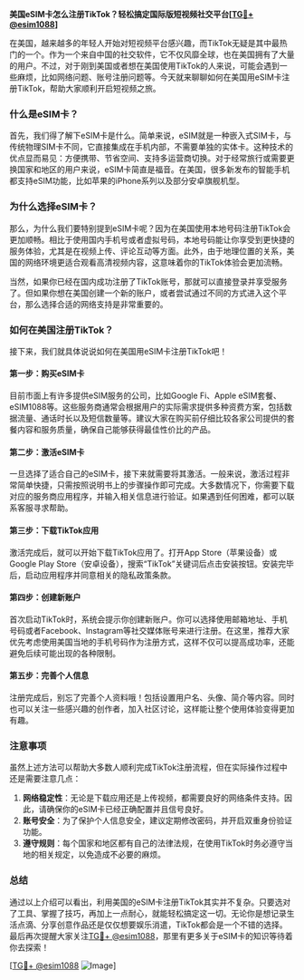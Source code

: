 **美国eSIM卡怎么注册TikTok？轻松搞定国际版短视频社交平台[[TG💪+ @esim1088](https://t.me/s/esim1088)]**

在美国，越来越多的年轻人开始对短视频平台感兴趣，而TikTok无疑是其中最热门的一个。作为一个来自中国的社交软件，它不仅风靡全球，也在美国拥有了大量的用户。不过，对于刚到美国或者想在美国使用TikTok的人来说，可能会遇到一些麻烦，比如网络问题、账号注册问题等。今天就来聊聊如何在美国用eSIM卡注册TikTok，帮助大家顺利开启短视频之旅。

### 什么是eSIM卡？

首先，我们得了解下eSIM卡是什么。简单来说，eSIM就是一种嵌入式SIM卡，与传统物理SIM卡不同，它直接集成在手机内部，不需要单独的实体卡。这种技术的优点显而易见：方便携带、节省空间、支持多运营商切换。对于经常旅行或需要更换国家和地区的用户来说，eSIM卡简直是福音。在美国，很多新发布的智能手机都支持eSIM功能，比如苹果的iPhone系列以及部分安卓旗舰机型。

### 为什么选择eSIM卡？

那么，为什么我们要特别提到eSIM卡呢？因为在美国使用本地号码注册TikTok会更加顺畅。相比于使用国内手机号或者虚拟号码，本地号码能让你享受到更快捷的服务体验，尤其是在视频上传、评论互动等方面。此外，由于地理位置的关系，美国的网络环境更适合观看高清视频内容，这意味着你的TikTok体验会更加流畅。

当然，如果你已经在国内成功注册了TikTok账号，那就可以直接登录并享受服务了。但如果你想在美国创建一个新的账户，或者尝试通过不同的方式进入这个平台，那么选择合适的网络支持是非常重要的。

### 如何在美国注册TikTok？

接下来，我们就具体说说如何在美国用eSIM卡注册TikTok吧！

#### 第一步：购买eSIM卡

目前市面上有许多提供eSIM服务的公司，比如Google Fi、Apple eSIM套餐、eSIM1088等。这些服务商通常会根据用户的实际需求提供多种资费方案，包括数据流量、通话时长以及短信数量等。建议大家在购买前仔细比较各家公司提供的套餐内容和服务质量，确保自己能够获得最佳性价比的产品。

#### 第二步：激活eSIM卡

一旦选择了适合自己的eSIM卡，接下来就需要将其激活。一般来说，激活过程非常简单快捷，只需按照说明书上的步骤操作即可完成。大多数情况下，你需要下载对应的服务商应用程序，并输入相关信息进行验证。如果遇到任何困难，都可以联系客服寻求帮助。

#### 第三步：下载TikTok应用

激活完成后，就可以开始下载TikTok应用了。打开App Store（苹果设备）或Google Play Store（安卓设备），搜索“TikTok”关键词后点击安装按钮。安装完毕后，启动应用程序并同意相关的隐私政策条款。

#### 第四步：创建新账户

首次启动TikTok时，系统会提示你创建新账户。你可以选择使用邮箱地址、手机号码或者Facebook、Instagram等社交媒体账号来进行注册。在这里，推荐大家优先考虑使用美国当地的手机号码作为注册方式，这样不仅可以提高成功率，还能避免后续可能出现的各种限制。

#### 第五步：完善个人信息

注册完成后，别忘了完善个人资料哦！包括设置用户名、头像、简介等内容。同时也可以关注一些感兴趣的创作者，加入社区讨论，这样能让整个使用体验变得更加有趣。

### 注意事项

虽然上述方法可以帮助大多数人顺利完成TikTok注册流程，但在实际操作过程中还是需要注意几点：

1. **网络稳定性**：无论是下载应用还是上传视频，都需要良好的网络条件支持。因此，请确保你的eSIM卡已经正确配置并且信号良好。
2. **账号安全**：为了保护个人信息安全，建议定期修改密码，并开启双重身份验证功能。
3. **遵守规则**：每个国家和地区都有自己的法律法规，在使用TikTok时务必遵守当地的相关规定，以免造成不必要的麻烦。

### 总结

通过以上介绍可以看出，利用美国的eSIM卡注册TikTok其实并不复杂。只要选对了工具、掌握了技巧，再加上一点耐心，就能轻松搞定这一切。无论你是想记录生活点滴、分享创意作品还是仅仅想要娱乐消遣，TikTok都会是一个不错的选择。最后再次提醒大家关注[TG💪+ @esim1088](https://t.me/s/esim1088)，那里有更多关于eSIM卡的知识等待着你去探索！

[[TG💪+ @esim1088](https://t.me/s/esim1088) ![Image](https://i.postimg.cc/4NQfJmqS/Snipaste-2025-05-13-00-14-12.png)]